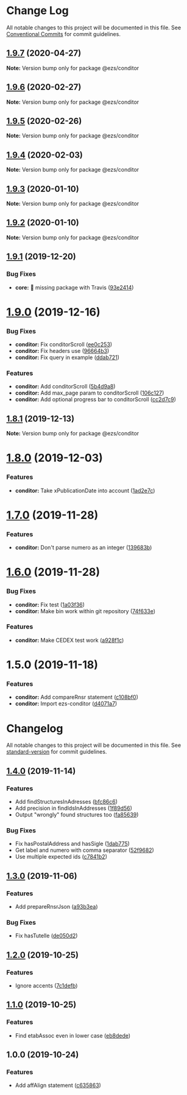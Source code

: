 # Change Log

All notable changes to this project will be documented in this file.
See [Conventional Commits](https://conventionalcommits.org) for commit guidelines.

## [1.9.7](https://github.com/Inist-CNRS/ezs/compare/@ezs/conditor@1.9.6...@ezs/conditor@1.9.7) (2020-04-27)

**Note:** Version bump only for package @ezs/conditor





## [1.9.6](https://github.com/Inist-CNRS/ezs/compare/@ezs/conditor@1.9.5...@ezs/conditor@1.9.6) (2020-02-27)

**Note:** Version bump only for package @ezs/conditor





## [1.9.5](https://github.com/Inist-CNRS/ezs/compare/@ezs/conditor@1.9.4...@ezs/conditor@1.9.5) (2020-02-26)

**Note:** Version bump only for package @ezs/conditor





## [1.9.4](https://github.com/Inist-CNRS/ezs/compare/@ezs/conditor@1.9.3...@ezs/conditor@1.9.4) (2020-02-03)

**Note:** Version bump only for package @ezs/conditor





## [1.9.3](https://github.com/Inist-CNRS/ezs/compare/@ezs/conditor@1.9.1...@ezs/conditor@1.9.3) (2020-01-10)

**Note:** Version bump only for package @ezs/conditor





## [1.9.2](https://github.com/Inist-CNRS/ezs/compare/@ezs/conditor@1.9.1...@ezs/conditor@1.9.2) (2020-01-10)

**Note:** Version bump only for package @ezs/conditor





## [1.9.1](https://github.com/Inist-CNRS/ezs/compare/@ezs/conditor@1.9.0...@ezs/conditor@1.9.1) (2019-12-20)


### Bug Fixes

* **core:** 🐛 missing package with Travis ([93e2414](https://github.com/Inist-CNRS/ezs/commit/93e24148a7f921852dda1d2ca88a2db05dc55999))





# [1.9.0](https://github.com/Inist-CNRS/ezs/compare/@ezs/conditor@1.8.1...@ezs/conditor@1.9.0) (2019-12-16)


### Bug Fixes

* **conditor:** Fix conditorScroll ([ee0c253](https://github.com/Inist-CNRS/ezs/commit/ee0c2536a85f21c0eb642f750efc29475f251abc))
* **conditor:** Fix headers use ([96664b3](https://github.com/Inist-CNRS/ezs/commit/96664b3da5f474b22f58f5f64efa325ce6a2c325))
* **conditor:** Fix query in example ([ddab721](https://github.com/Inist-CNRS/ezs/commit/ddab7217c916ff2d3a815b44df32044d7befc7bd))


### Features

* **conditor:** Add conditorScroll ([5b4d9a8](https://github.com/Inist-CNRS/ezs/commit/5b4d9a841b8aae8258e414b353009a6e7b4e1903))
* **conditor:** Add max_page param to conditorScroll ([106c127](https://github.com/Inist-CNRS/ezs/commit/106c127961b302ced208f99df4c22ef06c40d8df))
* **conditor:** Add optional progress bar to conditorScroll ([cc2d7c9](https://github.com/Inist-CNRS/ezs/commit/cc2d7c97a73cbc379cf76095f87f5f93fa1bcdfd))





## [1.8.1](https://github.com/Inist-CNRS/ezs/compare/@ezs/conditor@1.8.0...@ezs/conditor@1.8.1) (2019-12-13)

**Note:** Version bump only for package @ezs/conditor





# [1.8.0](https://github.com/Inist-CNRS/ezs/compare/@ezs/conditor@1.7.0...@ezs/conditor@1.8.0) (2019-12-03)


### Features

* **conditor:** Take xPublicationDate into account ([1ad2e7c](https://github.com/Inist-CNRS/ezs/commit/1ad2e7cf4847fc0fc9f0cb219f7e7355d79f42b1))





# [1.7.0](https://github.com/Inist-CNRS/ezs/compare/@ezs/conditor@1.6.0...@ezs/conditor@1.7.0) (2019-11-28)


### Features

* **conditor:** Don't parse numero as an integer ([139683b](https://github.com/Inist-CNRS/ezs/commit/139683bb7ff202f7ad7c0e9a7f51dbbeadab6f59))





# [1.6.0](https://github.com/Inist-CNRS/ezs/compare/@ezs/conditor@1.5.0...@ezs/conditor@1.6.0) (2019-11-28)


### Bug Fixes

* **conditor:** Fix test ([1a03f36](https://github.com/Inist-CNRS/ezs/commit/1a03f36274bced1f74df9111e61a3fd7281e13d1))
* **conditor:** Make bin work within git repository ([74f633e](https://github.com/Inist-CNRS/ezs/commit/74f633eed470c2807c7869dc0c75261e18793cbd))


### Features

* **conditor:** Make CEDEX test work ([a928f1c](https://github.com/Inist-CNRS/ezs/commit/a928f1c7ff8eb4c333f4512d01309e14b2f97fc3))





# 1.5.0 (2019-11-18)


### Features

* **conditor:** Add compareRnsr statement ([c108bf0](https://github.com/Inist-CNRS/ezs/commit/c108bf005a60879df9a1919f73f9d4a4dee34f72))
* **conditor:** Import ezs-conditor ([d4071a7](https://github.com/Inist-CNRS/ezs/commit/d4071a7d66afc1093662a72e40ccca74b8edf0b3))





# Changelog

All notable changes to this project will be documented in this file. See [standard-version](https://github.com/conventional-changelog/standard-version) for commit guidelines.

## [1.4.0](https://github.com/conditor-project/ezs-conditor/compare/v1.3.0...v1.4.0) (2019-11-14)


### Features

* Add findStructuresInAdresses ([bfc86c6](https://github.com/conditor-project/ezs-conditor/commit/bfc86c6a087cf9cf48f2d38093e7c53e66317a7c))
* Add precision in findIdsInAddresses ([1f89d56](https://github.com/conditor-project/ezs-conditor/commit/1f89d567932b4cc76f6a4da34997c11082beb89c))
* Output "wrongly" found structures too ([fa85639](https://github.com/conditor-project/ezs-conditor/commit/fa856396614c75433e4186ca91e8dd16cda52097))


### Bug Fixes

* Fix hasPostalAddress and hasSigle ([1dab775](https://github.com/conditor-project/ezs-conditor/commit/1dab7750515c2db5ceb6b94dda49e4491e50aee3))
* Get label and numero with comma separator ([52f9682](https://github.com/conditor-project/ezs-conditor/commit/52f9682bfd6b6832db1f83590d1f6050d26fef20))
* Use multiple expected ids ([c7841b2](https://github.com/conditor-project/ezs-conditor/commit/c7841b2fdeef67f068bc6c90f8b15c9e43644303))

## [1.3.0](https://github.com/conditor-project/ezs-conditor/compare/v1.2.0...v1.3.0) (2019-11-06)


### Features

* Add prepareRnsrJson ([a93b3ea](https://github.com/conditor-project/ezs-conditor/commit/a93b3eaccb0d565cf9def77706782ef85da2fee8))


### Bug Fixes

* Fix hasTutelle ([de050d2](https://github.com/conditor-project/ezs-conditor/commit/de050d2df6d50906a8c4dc78f9022bbb1ee11c78))

## [1.2.0](https://github.com/conditor-project/ezs-conditor/compare/v1.1.0...v1.2.0) (2019-10-25)


### Features

* Ignore accents ([7c1defb](https://github.com/conditor-project/ezs-conditor/commit/7c1defb3a365064c2265c2173ba3a2b3af73ae8a))

## [1.1.0](https://github.com/conditor-project/ezs-conditor/compare/v1.0.0...v1.1.0) (2019-10-25)


### Features

* Find etabAssoc even in lower case ([eb8dede](https://github.com/conditor-project/ezs-conditor/commit/eb8dedeba5aafa480fec35aee2dc3dd635772152))

## 1.0.0 (2019-10-24)


### Features

* Add affAlign statement ([c635863](https://github.com/conditor-project/ezs-conditor/commit/c635863b26d2d3ad8dc7ed1917fe5b789357f405))
